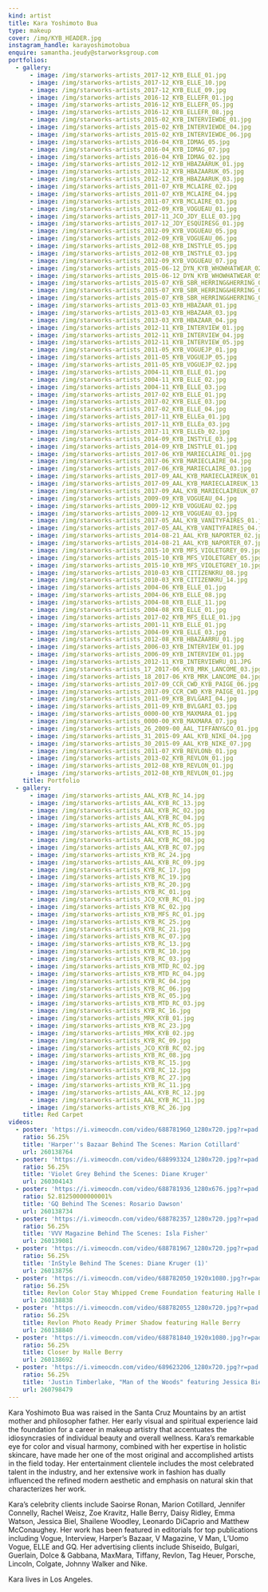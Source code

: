 ```yaml
---
kind: artist
title: Kara Yoshimoto Bua
type: makeup
cover: /img/KYB_HEADER.jpg
instagram_handle: karayoshimotobua
enquire: samantha.jeudy@starworksgroup.com
portfolios:
  - gallery:
      - image: /img/starworks-artists_2017-12_KYB_ELLE_01.jpg
      - image: /img/starworks-artists_2017-12_KYB_ELLE_10.jpg
      - image: /img/starworks-artists_2017-12_KYB_ELLE_09.jpg
      - image: /img/starworks-artists_2016-12_KYB_ELLEFR_01.jpg
      - image: /img/starworks-artists_2016-12_KYB_ELLEFR_05.jpg
      - image: /img/starworks-artists_2016-12_KYB_ELLEFR_08.jpg
      - image: /img/starworks-artists_2015-02_KYB_INTERVIEWDE_01.jpg
      - image: /img/starworks-artists_2015-02_KYB_INTERVIEWDE_04.jpg
      - image: /img/starworks-artists_2015-02_KYB_INTERVIEWDE_06.jpg
      - image: /img/starworks-artists_2016-04_KYB_IDMAG_05.jpg
      - image: /img/starworks-artists_2016-04_KYB_IDMAG_07.jpg
      - image: /img/starworks-artists_2016-04_KYB_IDMAG_02.jpg
      - image: /img/starworks-artists_2012-12_KYB_HBAZAARUK_01.jpg
      - image: /img/starworks-artists_2012-12_KYB_HBAZAARUK_05.jpg
      - image: /img/starworks-artists_2012-12_KYB_HBAZAARUK_03.jpg
      - image: /img/starworks-artists_2011-07_KYB_MCLAIRE_02.jpg
      - image: /img/starworks-artists_2011-07_KYB_MCLAIRE_04.jpg
      - image: /img/starworks-artists_2011-07_KYB_MCLAIRE_03.jpg
      - image: /img/starworks-artists_2012-09_KYB_VOGUEAU_01.jpg
      - image: /img/starworks-artists_2017-11_JCO_JDY_ELLE_03.jpg
      - image: /img/starworks-artists_2017-12_JDY_ESQUIRESG_01.jpg
      - image: /img/starworks-artists_2012-09_KYB_VOGUEAU_05.jpg
      - image: /img/starworks-artists_2012-09_KYB_VOGUEAU_06.jpg
      - image: /img/starworks-artists_2012-08_KYB_INSTYLE_05.jpg
      - image: /img/starworks-artists_2012-08_KYB_INSTYLE_03.jpg
      - image: /img/starworks-artists_2012-09_KYB_VOGUEAU_07.jpg
      - image: /img/starworks-artists_2015-06-12_DYN_KYB_WHOWHATWEAR_02.jpg
      - image: /img/starworks-artists_2015-06-12_DYN_KYB_WHOWHATWEAR_05.jpg
      - image: /img/starworks-artists_2015-07_KYB_SBR_HERRING&HERRING_01.jpg
      - image: /img/starworks-artists_2015-07_KYB_SBR_HERRING&HERRING_04.jpg
      - image: /img/starworks-artists_2015-07_KYB_SBR_HERRING&HERRING_06.jpg
      - image: /img/starworks-artists_2013-03_KYB_HBAZAAR_01.jpg
      - image: /img/starworks-artists_2013-03_KYB_HBAZAAR_03.jpg
      - image: /img/starworks-artists_2013-03_KYB_HBAZAAR_04.jpg
      - image: /img/starworks-artists_2012-11_KYB_INTERVIEW_01.jpg
      - image: /img/starworks-artists_2012-11_KYB_INTERVIEW_04.jpg
      - image: /img/starworks-artists_2012-11_KYB_INTERVIEW_05.jpg
      - image: /img/starworks-artists_2011-05_KYB_VOGUEJP_01.jpg
      - image: /img/starworks-artists_2011-05_KYB_VOGUEJP_05.jpg
      - image: /img/starworks-artists_2011-05_KYB_VOGUEJP_02.jpg
      - image: /img/starworks-artists_2004-11_KYB_ELLE_01.jpg
      - image: /img/starworks-artists_2004-11_KYB_ELLE_02.jpg
      - image: /img/starworks-artists_2004-11_KYB_ELLE_03.jpg
      - image: /img/starworks-artists_2017-02_KYB_ELLE_01.jpg
      - image: /img/starworks-artists_2017-02_KYB_ELLE_03.jpg
      - image: /img/starworks-artists_2017-02_KYB_ELLE_04.jpg
      - image: /img/starworks-artists_2017-11_KYB_ELLEa_01.jpg
      - image: /img/starworks-artists_2017-11_KYB_ELLEa_03.jpg
      - image: /img/starworks-artists_2017-11_KYB_ELLEb_02.jpg
      - image: /img/starworks-artists_2014-09_KYB_INSTYLE_03.jpg
      - image: /img/starworks-artists_2014-09_KYB_INSTYLE_01.jpg
      - image: /img/starworks-artists_2017-06_KYB_MARIECLAIRE_01.jpg
      - image: /img/starworks-artists_2017-06_KYB_MARIECLAIRE_04.jpg
      - image: /img/starworks-artists_2017-06_KYB_MARIECLAIRE_03.jpg
      - image: /img/starworks-artists_2017-09_AAL_KYB_MARIECLAIREUK_01.jpg
      - image: /img/starworks-artists_2017-09_AAL_KYB_MARIECLAIREUK_13.jpg
      - image: /img/starworks-artists_2017-09_AAL_KYB_MARIECLAIREUK_07.jpg
      - image: /img/starworks-artists_2009-09_KYB_VOGUEAU_04.jpg
      - image: /img/starworks-artists_2009-12_KYB_VOGUEAU_02.jpg
      - image: /img/starworks-artists_2009-12_KYB_VOGUEAU_03.jpg
      - image: /img/starworks-artists_2017-05_AAL_KYB_VANITYFAIRES_01.jpg
      - image: /img/starworks-artists_2017-05_AAL_KYB_VANITYFAIRES_04.jpg
      - image: /img/starworks-artists_2014-08-21_AAL_KYB_NAPORTER_02.jpg
      - image: /img/starworks-artists_2014-08-21_AAL_KYB_NAPORTER_07.jpg
      - image: /img/starworks-artists_2015-10_KYB_MFS_VIOLETGREY_09.jpg
      - image: /img/starworks-artists_2015-10_KYB_MFS_VIOLETGREY_05.jpg
      - image: /img/starworks-artists_2015-10_KYB_MFS_VIOLETGREY_10.jpg
      - image: /img/starworks-artists_2010-03_KYB_CITIZENKRU_08.jpg
      - image: /img/starworks-artists_2010-03_KYB_CITIZENKRU_14.jpg
      - image: /img/starworks-artists_2004-06_KYB_ELLE_01.jpg
      - image: /img/starworks-artists_2004-06_KYB_ELLE_08.jpg
      - image: /img/starworks-artists_2004-08_KYB_ELLE_11.jpg
      - image: /img/starworks-artists_2004-08_KYB_ELLE_01.jpg
      - image: /img/starworks-artists_2017-02_KYB_MFS_ELLE_01.jpg
      - image: /img/starworks-artists_2001-11_KYB_ELLE_01.jpg
      - image: /img/starworks-artists_2004-09_KYB_ELLE_03.jpg
      - image: /img/starworks-artists_2012-08_KYB_HBAZAARRU_01.jpg
      - image: /img/starworks-artists_2006-03_KYB_INTERVIEW_01.jpg
      - image: /img/starworks-artists_2006-09_KYB_INTERVIEW_01.jpg
      - image: /img/starworks-artists_2012-11_KYB_INTERVIEWRU_01.JPG
      - image: /img/starworks-artists_17_2017-06_KYB_MRK_LANCOME_03.jpg
      - image: /img/starworks-artists_18_2017-06_KYB_MRK_LANCOME_04.jpg
      - image: /img/starworks-artists_2017-09_CCR_CWD_KYB_PAIGE_06.jpg
      - image: /img/starworks-artists_2017-09_CCR_CWD_KYB_PAIGE_01.jpg
      - image: /img/starworks-artists_2011-09_KYB_BVLGARI_04.jpg
      - image: /img/starworks-artists_2011-09_KYB_BVLGARI_03.jpg
      - image: /img/starworks-artists_0000-00_KYB_MAXMARA_01.jpg
      - image: /img/starworks-artists_0000-00_KYB_MAXMARA_07.jpg
      - image: /img/starworks-artists_26_2009-00_AAL_TIFFANY&CO_01.jpg
      - image: /img/starworks-artists_31_2015-09_AAL_KYB_NIKE_04.jpg
      - image: /img/starworks-artists_30_2015-09_AAL_KYB_NIKE_07.jpg
      - image: /img/starworks-artists_2011-07_KYB_REVLONb_01.jpg
      - image: /img/starworks-artists_2013-02_KYB_REVLON_01.jpg
      - image: /img/starworks-artists_2012-08_KYB_REVLON_01.jpg
      - image: /img/starworks-artists_2012-08_KYB_REVLON_01.jpg
    title: Portfolio
  - gallery:
      - image: /img/starworks-artists_AAL_KYB_RC_14.jpg
      - image: /img/starworks-artists_AAL_KYB_RC_13.jpg
      - image: /img/starworks-artists_AAL_KYB_RC_02.jpg
      - image: /img/starworks-artists_AAL_KYB_RC_04.jpg
      - image: /img/starworks-artists_AAL_KYB_RC_05.jpg
      - image: /img/starworks-artists_AAL_KYB_RC_15.jpg
      - image: /img/starworks-artists_AAL_KYB_RC_08.jpg
      - image: /img/starworks-artists_AAL_KYB_RC_07.jpg
      - image: /img/starworks-artists_KYB_RC_24.jpg
      - image: /img/starworks-artists_AAL_KYB_RC_09.jpg
      - image: /img/starworks-artists_KYB_RC_17.jpg
      - image: /img/starworks-artists_KYB_RC_19.jpg
      - image: /img/starworks-artists_KYB_RC_20.jpg
      - image: /img/starworks-artists_KYB_RC_01.jpg
      - image: /img/starworks-artists_JCO_KYB_RC_01.jpg
      - image: /img/starworks-artists_KYB_RC_02.jpg
      - image: /img/starworks-artists_KYB_MFS_RC_01.jpg
      - image: /img/starworks-artists_KYB_RC_25.jpg
      - image: /img/starworks-artists_KYB_RC_21.jpg
      - image: /img/starworks-artists_KYB_RC_07.jpg
      - image: /img/starworks-artists_KYB_RC_13.jpg
      - image: /img/starworks-artists_KYB_RC_10.jpg
      - image: /img/starworks-artists_KYB_RC_03.jpg
      - image: /img/starworks-artists_KYB_MTD_RC_02.jpg
      - image: /img/starworks-artists_KYB_MTD_RC_04.jpg
      - image: /img/starworks-artists_KYB_RC_04.jpg
      - image: /img/starworks-artists_KYB_RC_06.jpg
      - image: /img/starworks-artists_KYB_RC_05.jpg
      - image: /img/starworks-artists_KYB_MTD_RC_03.jpg
      - image: /img/starworks-artists_KYB_RC_16.jpg
      - image: /img/starworks-artists_MRK_KYB_01.jpg
      - image: /img/starworks-artists_KYB_RC_23.jpg
      - image: /img/starworks-artists_MRK_KYB_02.jpg
      - image: /img/starworks-artists_KYB_RC_09.jpg
      - image: /img/starworks-artists_JCO_KYB_RC_02.jpg
      - image: /img/starworks-artists_KYB_RC_08.jpg
      - image: /img/starworks-artists_KYB_RC_15.jpg
      - image: /img/starworks-artists_KYB_RC_12.jpg
      - image: /img/starworks-artists_KYB_RC_27.jpg
      - image: /img/starworks-artists_KYB_RC_11.jpg
      - image: /img/starworks-artists_AAL_KYB_RC_12.jpg
      - image: /img/starworks-artists_AAL_KYB_RC_11.jpg
      - image: /img/starworks-artists_KYB_RC_26.jpg
    title: Red Carpet
videos:
  - poster: 'https://i.vimeocdn.com/video/688781960_1280x720.jpg?r=pad'
    ratio: 56.25%
    title: 'Harper''s Bazaar Behind The Scenes: Marion Cotillard'
    url: 260138764
  - poster: 'https://i.vimeocdn.com/video/688993324_1280x720.jpg?r=pad'
    ratio: 56.25%
    title: 'Violet Grey Behind the Scenes: Diane Kruger'
    url: 260304143
  - poster: 'https://i.vimeocdn.com/video/688781936_1280x676.jpg?r=pad'
    ratio: 52.81250000000001%
    title: 'GQ Behind The Scenes: Rosario Dawson'
    url: 260138734
  - poster: 'https://i.vimeocdn.com/video/688782357_1280x720.jpg?r=pad'
    ratio: 56.25%
    title: 'VVV Magazine Behind The Scenes: Isla Fisher'
    url: 260139081
  - poster: 'https://i.vimeocdn.com/video/688781967_1280x720.jpg?r=pad'
    ratio: 56.25%
    title: 'InStyle Behind The Scenes: Diane Kruger (1)'
    url: 260138756
  - poster: 'https://i.vimeocdn.com/video/688782050_1920x1080.jpg?r=pad'
    ratio: 56.25%
    title: Revlon Color Stay Whipped Creme Foundation featuring Halle Berry
    url: 260138838
  - poster: 'https://i.vimeocdn.com/video/688782055_1280x720.jpg?r=pad'
    ratio: 56.25%
    title: Revlon Photo Ready Primer Shadow featuring Halle Berry
    url: 260138840
  - poster: 'https://i.vimeocdn.com/video/688781840_1920x1080.jpg?r=pad'
    ratio: 56.25%
    title: Closer by Halle Berry
    url: 260138692
  - poster: 'https://i.vimeocdn.com/video/689623206_1280x720.jpg?r=pad'
    ratio: 56.25%
    title: 'Justin Timberlake, "Man of the Woods" featuring Jessica Biel'
    url: 260798479
---
```

Kara Yoshimoto Bua was raised in the Santa Cruz Mountains by an artist mother and philosopher father. Her early visual and spiritual experience laid the foundation for a career in makeup artistry that accentuates the idiosyncrasies of individual beauty and overall wellness. Kara’s remarkable eye for color and visual harmony, combined with her expertise in holistic skincare, have made her one of the most original and accomplished artists in the field today. Her entertainment clientele includes the most celebrated talent in the industry, and her extensive work in fashion has dually influenced the refined modern aesthetic and emphasis on natural skin that characterizes her work.

Kara’s celebrity clients include Saoirse Ronan, Marion Cotillard, Jennifer Connelly, Rachel Weisz, Zoe Kravitz, Halle Berry, Daisy Ridley, Emma Watson, Jessica Biel, Shailene Woodley, Leonardo DiCaprio and Matthew McConaughey. Her work has been featured in editorials for top publications including Vogue, Interview, Harper’s Bazaar, V Magazine, V Man, L’Uomo Vogue, ELLE and GQ. Her advertising clients include Shiseido, Bulgari, Guerlain, Dolce & Gabbana, MaxMara, Tiffany, Revlon, Tag Heuer, Porsche, Lincoln, Colgate, Johnny Walker and Nike.

Kara lives in Los Angeles.
